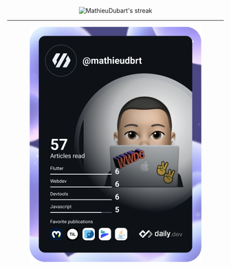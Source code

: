 <p align="center">
  <img title="" alt="MathieuDubart's streak" src="https://github-readme-streak-stats.herokuapp.com/?user=MathieuDubart&theme=monokai-metallian&hide_border=true&background=ffffff"/>
</p>

<hr>

<p align="center">
  <img src="https://github.com/MathieuDubart/MathieuDubart/blob/main/devcard.svg" width="400" alt="Mathieu Dubart's Dev Card"/>
</p>
